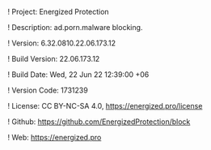 ! Project: Energized Protection

! Description: ad.porn.malware blocking.

! Version: 6.32.0810.22.06.173.12

! Build Version: 22.06.173.12

! Build Date: Wed, 22 Jun 22 12:39:00 +06

! Version Code: 1731239

! License: CC BY-NC-SA 4.0, https://energized.pro/license

! Github: https://github.com/EnergizedProtection/block

! Web: https://energized.pro
